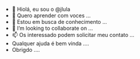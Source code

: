 - 👋 Hiolá, eu sou o @jlula
- 👀 Quero aprender com voces ...
- 🌱 Estou em busca de conhecimento ...
- 💞️ I’m looking to collaborate on ...
- 📫 Os interessado podem solicitar meu contato ...
- Qualquer ajuda é bem vinda ....
- Obrigdo ....
<!---
jlula/jlula is a ✨ special ✨ repository because its `README.md` (this file) appears on your GitHub profile.
You can click the Preview link to take a look at your changes.
--->
